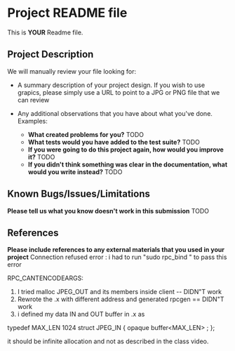 # Project README file

This is **YOUR** Readme file.

## Project Description
We will manually review your file looking for:

- A summary description of your project design.  If you wish to use grapics, please simply use a URL to point to a JPG or PNG file that we can review

- Any additional observations that you have about what you've done. Examples:
	- __What created problems for you?__
	TODO
	- __What tests would you have added to the test suite?__
	TODO
	- __If you were going to do this project again, how would you improve it?__
	TODO
	- __If you didn't think something was clear in the documentation, what would you write instead?__
	TODO

## Known Bugs/Issues/Limitations

__Please tell us what you know doesn't work in this submission__
TODO
## References

__Please include references to any external materials that you used in your project__
Connection refused error : i had to run "sudo rpc_bind " to pass this error

RPC_CANTENCODEARGS:
1. I tried malloc JPEG_OUT and its members inside client  -- DIDN"T work
2. Rewrote the .x with different address and generated rpcgen == DIDN"T work
3. i defined my data IN and OUT buffer in .x as

typedef MAX_LEN 1024
struct JPEG_IN {
 opaque buffer<MAX_LEN> ;
};

it should be infinite allocation and not as described in the class video.






